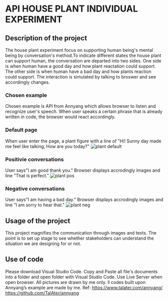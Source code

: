 # API HOUSE PLANT INDIVIDUAL EXPERIMENT
## Description of the project
The house plant experiment focus on supporting human being's mental being by conversation's method.To indicate different states the house plant can support human, the conversation are departed into two sides. One side is when human have a good day and how plant reactation could support. The other side is when human have a bad day and how plants reaction could support. The interaction is simulated by talking to broswer and see accordingly changes.
### Chosen example
Chosen example is API from Annyang which allows browser to listen and recognize user's speech. When user speaks a certain phrase that is already written in code, the browser would react accordingly. 
### Default page
When user enter the page, a plant figure with a line of "Hi! Sunny day made me feel like talking, How are you today?" 
![plant default](https://user-images.githubusercontent.com/79635121/110326449-f8ff8d80-8018-11eb-8b8f-793292cb53ae.png)
### Positivie conversations
User says"I am good thank you." Browser displays accrodingly images and line "That is perfect."
![plant pos](https://user-images.githubusercontent.com/79635121/110326654-3d8b2900-8019-11eb-91b7-5a1db9d53dc5.png)
### Negative conversations
User says"I am having a bad day." Browser displays accrodingly images and line "I am sorry to hear that."
![plant neg](https://user-images.githubusercontent.com/79635121/110327286-108b4600-801a-11eb-9214-ac679cc964a4.png)
## Usage of the project
This project magnifies the communication through images and texts. The point is to set up stage to see whether stakeholders can understand the situation we are designing for or not.
## Use of code
Please download Visual Studio Code. Copy and Paste all file's documents into a folder and open folder with Visual Studio Code. Use Live Server when open browser. All pictures are drawn by me only. ll codes built upon Annyang’s example are made by me.  Ref: https://www.talater.com/annyang/    https://github.com/TalAter/annyang
 
